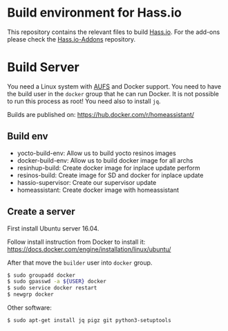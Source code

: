 # Build environment for Hass.io

This repository contains the relevant files to build [Hass.io](https://github.com/home-assistant/hassio). For the add-ons please check the [Hass.io-Addons](https://github.com/home-assistant/hassio-addons) repository.

# Build Server

You need a Linux system with [AUFS](https://docs.docker.com/engine/userguide/storagedriver/aufs-driver/) and Docker support. You need to have the build user in the `docker` group that he can run Docker. It is not possible to run this process as root! You need also to install `jq`.

Builds are published on: https://hub.docker.com/r/homeassistant/

## Build env

- yocto-build-env: Allow us to build yocto resinos images
- docker-build-env: Allow us to build docker image for all archs
- resinhup-build: Create docker image for inplace update perform
- resinos-build: Create image for SD and docker for inplace update
- hassio-supervisor: Create our supervisor update
- homeassistant: Create docker image with homeassistant


## Create a server

First install Ubuntu server 16.04.

Follow install instruction from Docker to install it:
https://docs.docker.com/engine/installation/linux/ubuntu/

After that move the `builder` user into `docker` group.

```bash
$ sudo groupadd docker
$ sudo gpasswd -a ${USER} docker
$ sudo service docker restart
$ newgrp docker
```

Other software:

```bash
$ sudo apt-get install jq pigz git python3-setuptools
```
